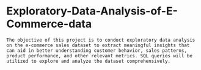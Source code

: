 # Exploratory-Data-Analysis-of-E-Commerce-data
    The objective of this project is to conduct exploratory data analysis on the e-commerce sales dataset to extract meaningful insights that can aid in better understanding customer behavior, sales patterns, product performance, and other relevant metrics. SQL queries will be utilized to explore and analyze the dataset comprehensively.

